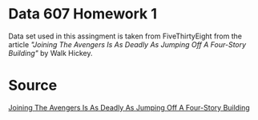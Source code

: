 # Data 607 Homework 1
 
Data set used in this assingment is taken from FiveThirtyEight from the article *"Joining The Avengers Is As Deadly As Jumping Off A Four-Story Building"* by Walk Hickey.


# Source

<a href="https://fivethirtyeight.com/features/avengers-death-comics-age-of-ultron/"> Joining The Avengers Is As Deadly As Jumping Off A Four-Story Building </a>
